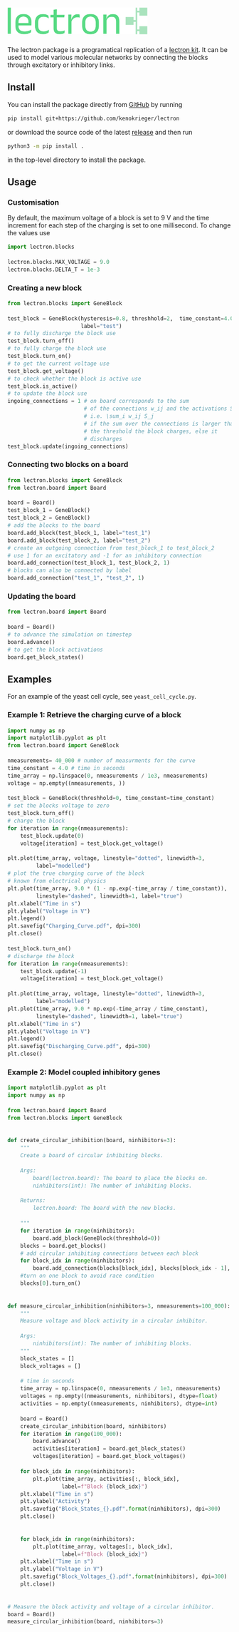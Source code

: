 # <img src="https://raw.githubusercontent.com/kenokrieger/lectron/master/LOGO.png" alt="lectron" height=60>

The lectron package is a programatical replication of a
[lectron kit](https://en.wikipedia.org/wiki/Raytheon_Lectron). 
It can be used to model various molecular networks by connecting
the blocks through excitatory or inhibitory links.

## Install

You can install the package directly from [GitHub](https://github.com/kenokrieger/zephyros) by running
```bash
pip install git+https://github.com/kenokrieger/lectron
```
or download the source code of the latest 
[release](https://github.com/kenokrieger/lectron/releases/latest)
and then run
```bash
python3 -m pip install .
``` 
in the top-level directory to install the package.

## Usage

### Customisation

By default, the maximum voltage of a block is set to 9 V and 
the time increment for each step of the charging is set to 
one millisecond.
To change the values use 
```python
import lectron.blocks

lectron.blocks.MAX_VOLTAGE = 9.0
lectron.blocks.DELTA_T = 1e-3
```

### Creating a new block

````python
from lectron.blocks import GeneBlock

test_block = GeneBlock(hysteresis=0.8, threshhold=2,  time_constant=4.0,
                       label="test")
# to fully discharge the block use
test_block.turn_off()
# to fully charge the block use
test_block.turn_on()
# to get the current voltage use
test_block.get_voltage()
# to check whether the block is active use
test_block.is_active()
# to update the block use
ingoing_connections = 1 # on board corresponds to the sum 
                        # of the connections w_ij and the activations S_j,
                        # i.e. \sum_i w_ij S_j
                        # if the sum over the connections is larger than
                        # the threshold the block charges, else it 
                        # discharges
test_block.update(ingoing_connections)
````

### Connecting two blocks on a board
````python
from lectron.blocks import GeneBlock
from lectron.board import Board

board = Board()
test_block_1 = GeneBlock()
test_block_2 = GeneBlock()
# add the blocks to the board
board.add_block(test_block_1, label="test_1")
board.add_block(test_block_2, label="test_2")
# create an outgoing connection from test_block_1 to test_block_2
# use 1 for an excitatory and -1 for an inhibitory connection
board.add_connection(test_block_1, test_block_2, 1)
# blocks can also be connected by label
board.add_connection("test_1", "test_2", 1)
````

### Updating the board
````python
from lectron.board import Board

board = Board()
# to advance the simulation on timestep
board.advance()
# to get the block activations
board.get_block_states()
````

## Examples 

For an example of the yeast cell cycle, see `yeast_cell_cycle.py`.
### Example 1: Retrieve the charging curve of a block
```python
import numpy as np
import matplotlib.pyplot as plt
from lectron.board import GeneBlock

nmeasurements= 40_000 # number of measurments for the curve
time_constant = 4.0 # time in seconds
time_array = np.linspace(0, nmeasurements / 1e3, nmeasurements)
voltage = np.empty((nmeasurements, ))

test_block = GeneBlock(threshhold=0, time_constant=time_constant)
# set the blocks voltage to zero
test_block.turn_off()
# charge the block
for iteration in range(nmeasurements):
    test_block.update(0)
    voltage[iteration] = test_block.get_voltage()

plt.plot(time_array, voltage, linestyle="dotted", linewidth=3,
         label="modelled")
# plot the true charging curve of the block
# known from electrical physics
plt.plot(time_array, 9.0 * (1 - np.exp(-time_array / time_constant)),
         linestyle="dashed", linewidth=1, label="true")
plt.xlabel("Time in s")
plt.ylabel("Voltage in V")
plt.legend()
plt.savefig("Charging_Curve.pdf", dpi=300)
plt.close()

test_block.turn_on()
# discharge the block
for iteration in range(nmeasurements):
    test_block.update(-1)
    voltage[iteration] = test_block.get_voltage()

plt.plot(time_array, voltage, linestyle="dotted", linewidth=3,
         label="modelled")
plt.plot(time_array, 9.0 * np.exp(-time_array / time_constant),
         linestyle="dashed", linewidth=1, label="true")
plt.xlabel("Time in s")
plt.ylabel("Voltage in V")
plt.legend()
plt.savefig("Discharging_Curve.pdf", dpi=300)
plt.close()
```

### Example 2: Model coupled inhibitory genes
```python
import matplotlib.pyplot as plt
import numpy as np

from lectron.board import Board
from lectron.blocks import GeneBlock


def create_circular_inhibition(board, ninhibitors=3):
    """
    Create a board of circular inhibiting blocks.

    Args:
        board(lectron.board): The board to place the blocks on.
        ninhibitors(int): The number of inhibiting blocks.

    Returns:
        lectron.board: The board with the new blocks.

    """
    for iteration in range(ninhibitors):
        board.add_block(GeneBlock(threshhold=0))
    blocks = board.get_blocks()
    # add circular inhibiting connections between each block
    for block_idx in range(ninhibitors):
        board.add_connection(blocks[block_idx], blocks[block_idx - 1], -1)
    #turn on one block to avoid race condition
    blocks[0].turn_on()


def measure_circular_inhibition(ninhibitors=3, nmeasurements=100_000):
    """
    Measure voltage and block activity in a circular inhibitor.

    Args:
        ninhibitors(int): The number of inhibiting blocks.
    """
    block_states = []
    block_voltages = []

    # time in seconds
    time_array = np.linspace(0, nmeasurements / 1e3, nmeasurements)
    voltages = np.empty((nmeasurements, ninhibitors), dtype=float)
    activities = np.empty((nmeasurements, ninhibitors), dtype=int)

    board = Board()
    create_circular_inhibition(board, ninhibitors)
    for iteration in range(100_000):
        board.advance()
        activities[iteration] = board.get_block_states()
        voltages[iteration] = board.get_block_voltages()

    for block_idx in range(ninhibitors):
        plt.plot(time_array, activities[:, block_idx],
                 label=f"Block {block_idx}")
    plt.xlabel("Time in s")
    plt.ylabel("Activity")
    plt.savefig("Block_States_{}.pdf".format(ninhibitors), dpi=300)
    plt.close()


    for block_idx in range(ninhibitors):
        plt.plot(time_array, voltages[:, block_idx],
                 label=f"Block {block_idx}")
    plt.xlabel("Time in s")
    plt.ylabel("Voltage in V")
    plt.savefig("Block_Voltages_{}.pdf".format(ninhibitors), dpi=300)
    plt.close()

    
# Measure the block activity and voltage of a circular inhibitor.
board = Board()
measure_circular_inhibition(board, ninhibitors=3)
```
